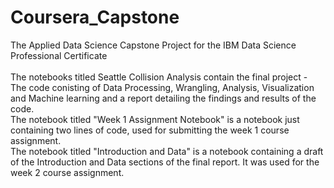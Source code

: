 # Coursera_Capstone

The Applied Data Science Capstone Project for the IBM Data Science Professional Certificate <br><br>
The notebooks titled Seattle Collision Analysis contain the final project - The code conisting of Data Processing, Wrangling, Analysis, Visualization and Machine learning and a report detailing the findings and results of the code.<br>
The notebook titled "Week 1 Assignment Notebook" is a notebook just containing two lines of code, used for submitting the week 1 course assignment. <br>
The notebook titled "Introduction and Data" is a notebook containing a draft of the Introduction and Data sections of the final report. It was used for the week 2 course assignment.
